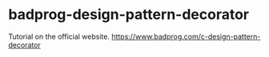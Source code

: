 # badprog-design-pattern-decorator
Tutorial on the official website.
https://www.badprog.com/c-design-pattern-decorator

